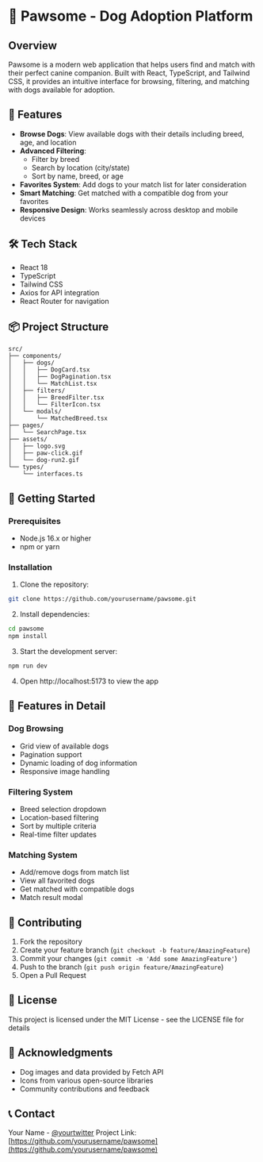 # 🐾 Pawsome - Dog Adoption Platform

## Overview

Pawsome is a modern web application that helps users find and match with their perfect canine companion. Built with React, TypeScript, and Tailwind CSS, it provides an intuitive interface for browsing, filtering, and matching with dogs available for adoption.

## 🚀 Features

- **Browse Dogs**: View available dogs with their details including breed, age, and location
- **Advanced Filtering**:
  - Filter by breed
  - Search by location (city/state)
  - Sort by name, breed, or age
- **Favorites System**: Add dogs to your match list for later consideration
- **Smart Matching**: Get matched with a compatible dog from your favorites
- **Responsive Design**: Works seamlessly across desktop and mobile devices

## 🛠️ Tech Stack

- React 18
- TypeScript
- Tailwind CSS
- Axios for API integration
- React Router for navigation

## 📦 Project Structure

```
src/
├── components/
│   ├── dogs/
│   │   ├── DogCard.tsx
│   │   ├── DogPagination.tsx
│   │   └── MatchList.tsx
│   ├── filters/
│   │   ├── BreedFilter.tsx
│   │   └── FilterIcon.tsx
│   └── modals/
│       └── MatchedBreed.tsx
├── pages/
│   └── SearchPage.tsx
├── assets/
│   ├── logo.svg
│   ├── paw-click.gif
│   └── dog-run2.gif
└── types/
    └── interfaces.ts
```

## 🚦 Getting Started

### Prerequisites

- Node.js 16.x or higher
- npm or yarn

### Installation

1. Clone the repository:

```bash
git clone https://github.com/yourusername/pawsome.git
```

2. Install dependencies:

```bash
cd pawsome
npm install
```

3. Start the development server:

```bash
npm run dev
```

4. Open http://localhost:5173 to view the app

## 🎨 Features in Detail

### Dog Browsing

- Grid view of available dogs
- Pagination support
- Dynamic loading of dog information
- Responsive image handling

### Filtering System

- Breed selection dropdown
- Location-based filtering
- Sort by multiple criteria
- Real-time filter updates

### Matching System

- Add/remove dogs from match list
- View all favorited dogs
- Get matched with compatible dogs
- Match result modal

## 🤝 Contributing

1. Fork the repository
2. Create your feature branch (`git checkout -b feature/AmazingFeature`)
3. Commit your changes (`git commit -m 'Add some AmazingFeature'`)
4. Push to the branch (`git push origin feature/AmazingFeature`)
5. Open a Pull Request

## 📄 License

This project is licensed under the MIT License - see the LICENSE file for details

## 🙏 Acknowledgments

- Dog images and data provided by Fetch API
- Icons from various open-source libraries
- Community contributions and feedback

## 📞 Contact

Your Name - [@yourtwitter](https://twitter.com/yourtwitter)
Project Link: [https://github.com/yourusername/pawsome](https://github.com/yourusername/pawsome)
